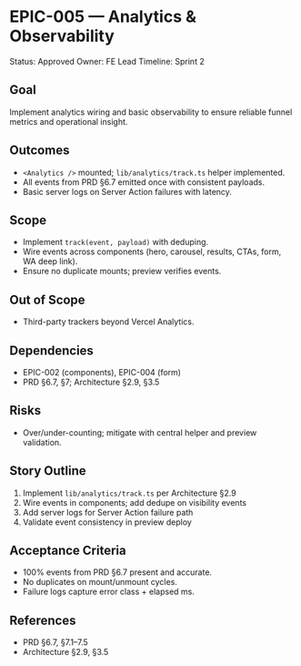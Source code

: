 # EPIC-005 — Analytics & Observability

Status: Approved
Owner: FE Lead
Timeline: Sprint 2

## Goal
Implement analytics wiring and basic observability to ensure reliable funnel metrics and operational insight.

## Outcomes
- `<Analytics />` mounted; `lib/analytics/track.ts` helper implemented.
- All events from PRD §6.7 emitted once with consistent payloads.
- Basic server logs on Server Action failures with latency.

## Scope
- Implement `track(event, payload)` with deduping.
- Wire events across components (hero, carousel, results, CTAs, form, WA deep link).
- Ensure no duplicate mounts; preview verifies events.

## Out of Scope
- Third-party trackers beyond Vercel Analytics.

## Dependencies
- EPIC-002 (components), EPIC-004 (form)
- PRD §6.7, §7; Architecture §2.9, §3.5

## Risks
- Over/under-counting; mitigate with central helper and preview validation.

## Story Outline
1. Implement `lib/analytics/track.ts` per Architecture §2.9
2. Wire events in components; add dedupe on visibility events
3. Add server logs for Server Action failure path
4. Validate event consistency in preview deploy

## Acceptance Criteria
- 100% events from PRD §6.7 present and accurate.
- No duplicates on mount/unmount cycles.
- Failure logs capture error class + elapsed ms.

## References
- PRD §6.7, §7.1–7.5
- Architecture §2.9, §3.5
